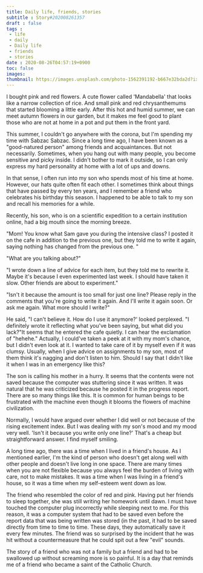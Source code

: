```yaml
---
title: Daily life, friends, stories
subtitle : Story#202008261357
draft : false
tags :
 - life
 - daily
 - Daily life
 - friends
 - stories
date : 2020-08-26T04:57:19+0900
toc: false
images: 
thumbnail: https://images.unsplash.com/photo-1562391192-b667e32bda2d?ixlib=rb-1.2.1&q=80&fm=jpg&crop=entropy&cs=tinysrgb&w=1080&fit=max&ixid=eyJhcHBfaWQiOjE1NTU0OX0
---
```


I bought pink and red flowers. A cute flower called 'Mandabella' that looks like a narrow collection of rice. And small pink and red chrysanthemums that started blooming a little early. After this hot and humid summer, we can meet autumn flowers in our garden, but it makes me feel good to plant those who are not at home in a pot and put them in the front yard.  

This summer, I couldn't go anywhere with the corona, but I'm spending my time with Sabzac Sabzac. Since a long time ago, I have been known as a "good-natured person" among friends and acquaintances. But not necessarily. Sometimes, when you hang out with many people, you become sensitive and picky inside. I didn't bother to mark it outside, so I can only express my hard personality at home with a lot of ups and downs.  

In that sense, I often run into my son who spends most of his time at home. However, our hats quite often fit each other. I sometimes think about things that have passed by every ten years, and I remember a friend who celebrates his birthday this season. I happened to be able to talk to my son and recall his memories for a while.  

Recently, his son, who is on a scientific expedition to a certain institution online, had a big mouth since the morning breeze.  

"Mom! You know what Sam gave you during the intensive class? I posted it on the cafe in addition to the previous one, but they told me to write it again, saying nothing has changed from the previous one. "  

"What are you talking about?"  

"I wrote down a line of advice for each item, but they told me to rewrite it. Maybe it's because I even experimented last week. I should have taken it slow. Other friends are about to experiment."  

"Isn't it because the amount is too small for just one line? Please reply in the comments that you're going to write it again. And I'll write it again soon. Or ask me again. What more should I write?"  

He said, "I can't believe it. How do I use it anymore?' looked perplexed. "I definitely wrote it reflecting what you've been saying, but what did you lack?"It seems that he entered the cafe quietly. I can hear the exclamation of "hehehe." Actually, I could've taken a peek at it with my mom's chance, but I didn't even look at it. I wanted to take care of it by myself even if it was clumsy. Usually, when I give advice on assignments to my son, most of them think it's nagging and don't listen to him. Should I say that I didn't like it when I was in an emergency like this?  

The son is calling his mother in a hurry. It seems that the contents were not saved because the computer was stuttering since it was written. It was natural that he was criticized because he posted it in the progress report. There are so many things like this. It is common for human beings to be frustrated with the machine even though it blooms the flowers of machine civilization.  

Normally, I would have argued over whether I did well or not because of the rising excitement index. But I was dealing with my son's mood and my mood very well. 'Isn't it because you write only one line?' That's a cheap but straightforward answer. I find myself smiling.  

A long time ago, there was a time when I lived in a friend's house. As I mentioned earlier, I'm the kind of person who doesn't get along well with other people and doesn't live long in one space. There are many times when you are not flexible because you always feel the burden of living with care, not to make mistakes. It was a time when I was living in a friend's house, so it was a time when my self-esteem went down as low.  

The friend who resembled the color of red and pink. Having put her friends to sleep together, she was still writing her homework until dawn. I must have touched the computer plug incorrectly while sleeping next to me. For this reason, it was a computer system that had to be saved even before the report data that was being written was stored (in the past, it had to be saved directly from time to time to time. These days, they automatically save it every few minutes. The friend was so surprised by the incident that he was hit without a countermeasure that he could spit out a few "evil" sounds.  

The story of a friend who was not a family but a friend and had to be swallowed up without screaming more is so painful. It is a day that reminds me of a friend who became a saint of the Catholic Church.  

